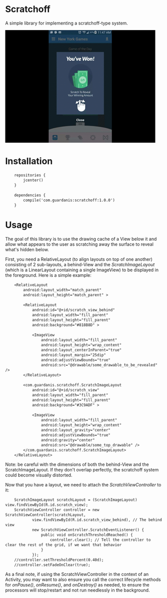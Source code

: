 # Scratchoff

A simple library for implementing a scratchoff-type system.

![Scratchoff Sample](https://github.com/mattsilber/scratchoff/raw/master/scratchoff.gif)

# Installation

```
    repositories {
        jcenter()
    }

    dependencies {
        compile('com.guardanis:scratchoff:1.0.0')
    }
```

# Usage

The goal of this library is to use the drawing cache of a View below it and allow what appears to the user as scratching away the surface to reveal what's hidden below. 

First, you need a RelativeLayout (to align layouts on top of one another) consisting of 2 sub-layouts, a behind-View and the *ScratchImageLayout* (which is a LinearLayout containing a single ImageView) to be displayed in the foreground. Here is a simple example:

```
    <RelativeLayout
        android:layout_width="match_parent"
        android:layout_height="match_parent" >

        <RelativeLayout
            android:id="@+id/scratch_view_behind"
            android:layout_width="fill_parent"
            android:layout_height="fill_parent"
            android:background="#818B8D" >

            <ImageView
                android:layout_width="fill_parent"
                android:layout_height="wrap_content"
                android:layout_centerInParent="true"
                android:layout_margin="25dip"
                android:adjustViewBounds="true"
                android:src="@drawable/some_drawable_to_be_revealed" />
        </RelativeLayout>

        <com.guardanis.scratchoff.ScratchImageLayout
            android:id="@+id/scratch_view"
            android:layout_width="fill_parent"
            android:layout_height="fill_parent"
            android:background="#3C9ADF" >

            <ImageView
                android:layout_width="fill_parent"
                android:layout_height="wrap_content"
                android:layout_gravity="center"
                android:adjustViewBounds="true"
                android:gravity="center"
                android:src="@drawable/some_top_drawable" />
        </com.guardanis.scratchoff.ScratchImageLayout>
    </RelativeLayout>
```

Note: be careful with the dimensions of both the behind-View and the ScratchImageLayout. If they don't overlap perfectly, the scratchoff system could become visually distorted.

Now that you have a layout, we need to attach the *ScratchViewController* to it:

```
    ScratchImageLayout scratchLayout = (ScratchImageLayout) view.findViewById(R.id.scratch_view);
    ScratchViewController controller = new ScratchViewController(scratchLayout,
            view.findViewById(R.id.scratch_view_behind), // The behind view
            new ScratchViewController.ScratchEventListener() {
                public void onScratchThresholdReached() {
                    controller.clear(); // Tell the controller to clear the rest of the grid, if we want that behavior  
                }
            });
    //controller.setThresholdPercent(0.40d); 
    //controller.setFadeOnClear(true);
```

As a final note, if using the ScratchViewController in the context of an Activity, you may want to also ensure you call the correct lifecycle methods for *onPause()*, *onResume()*, and *onDestroy()* as needed, to ensure the processors will stop/restart and not run needlessly in the background.

